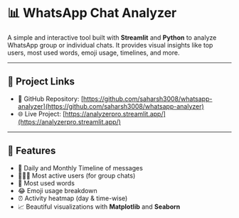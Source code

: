 # 📊 WhatsApp Chat Analyzer

A simple and interactive tool built with **Streamlit** and **Python** to analyze WhatsApp group or individual chats. It provides visual insights like top users, most used words, emoji usage, timelines, and more.

---

## 🔗 Project Links

- 🔧 GitHub Repository: [https://github.com/saharsh3008/whatsapp-analyzer](https://github.com/saharsh3008/whatsapp-analyzer)  
- 🌐 Live Project: [https://analyzerpro.streamlit.app/](https://analyzerpro.streamlit.app/)

---

## 🚀 Features

- 📅 Daily and Monthly Timeline of messages
- 🧑‍🤝‍🧑 Most active users (for group chats)
- 💬 Most used words
- 😂 Emoji usage breakdown
- ⏰ Activity heatmap (day & time-wise)
- 📈 Beautiful visualizations with **Matplotlib** and **Seaborn**

